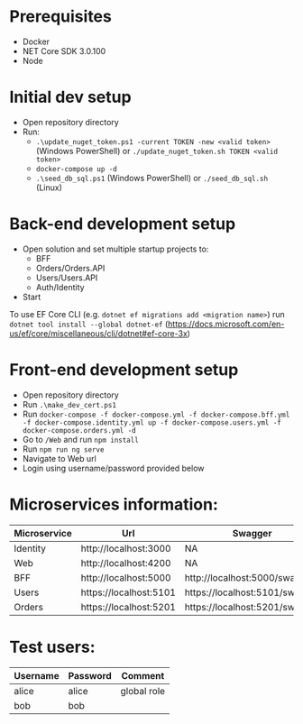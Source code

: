 # Prerequisites
* Docker
* NET Core SDK 3.0.100
* Node

# Initial dev setup
* Open repository directory
* Run:
  * `.\update_nuget_token.ps1 -current TOKEN -new <valid token>` (Windows PowerShell) or `./update_nuget_token.sh TOKEN <valid token>`
  * `docker-compose up -d`
  * `.\seed_db_sql.ps1` (Windows PowerShell) or `./seed_db_sql.sh` (Linux)

# Back-end development setup
* Open solution and set multiple startup projects to:
  * BFF
  * Orders/Orders.API
  * Users/Users.API
  * Auth/Identity
* Start

To use EF Core CLI (e.g. `dotnet ef migrations add <migration name>`) run `dotnet tool install --global dotnet-ef` (https://docs.microsoft.com/en-us/ef/core/miscellaneous/cli/dotnet#ef-core-3x)

# Front-end development setup
* Open repository directory
* Run `.\make_dev_cert.ps1`
* Run `docker-compose -f docker-compose.yml -f docker-compose.bff.yml -f docker-compose.identity.yml up -f docker-compose.users.yml -f docker-compose.orders.yml -d`
* Go to `/Web` and run `npm install` 
* Run `npm run ng serve`
* Navigate to Web url
* Login using username/password provided below

# Microservices information:
Microservice | Url | Swagger
--- | --- | ---
Identity | http://localhost:3000 | NA
Web | http://localhost:4200 | NA
BFF | http://localhost:5000 | http://localhost:5000/swagger
Users | https://localhost:5101 | https://localhost:5101/swagger
Orders | https://localhost:5201 | https://localhost:5201/swagger

# Test users:
Username | Password | Comment
--- | --- | ---
alice | alice | global role
bob | bob | 
